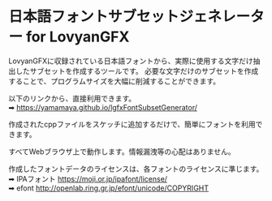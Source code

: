 # 日本語フォントサブセットジェネレーター for LovyanGFX
LovyanGFXに収録されている日本語フォントから、実際に使用する文字だけ抽出したサブセットを作成するツールです。
必要な文字だけのサブセットを作成することで、プログラムサイズを大幅に削減することができます。

以下のリンクから、直接利用できます。  
➡ https://yamamaya.github.io/lgfxFontSubsetGenerator/

作成されたcppファイルをスケッチに追加するだけで、簡単にフォントを利用できます。

すべてWebブラウザ上で動作します。情報漏洩等の心配はありません。

作成したフォントデータのライセンスは、各フォントのライセンスに準じます。  
➡ IPAフォント https://moji.or.jp/ipafont/license/  
➡ efont http://openlab.ring.gr.jp/efont/unicode/COPYRIGHT
